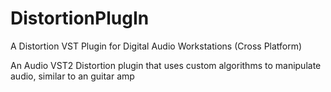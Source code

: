# DistortionPlugIn
A Distortion VST Plugin for Digital Audio Workstations (Cross Platform)


An Audio VST2 Distortion plugin that uses custom algorithms to manipulate audio, similar to an guitar amp 
